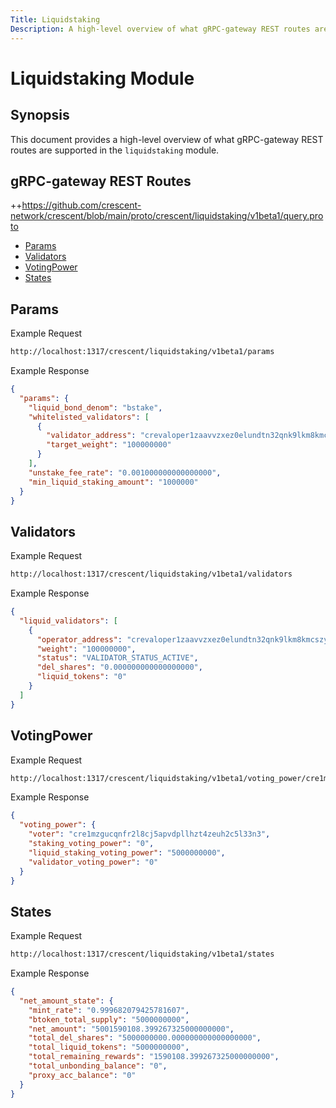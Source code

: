 ```yaml
---
Title: Liquidstaking
Description: A high-level overview of what gRPC-gateway REST routes are supported in the liquidstaking module.
---
```


# Liquidstaking Module

## Synopsis

This document provides a high-level overview of what gRPC-gateway REST routes are supported in the `liquidstaking` module.

## gRPC-gateway REST Routes

<!-- markdown-link-check-disable -->
++https://github.com/crescent-network/crescent/blob/main/proto/crescent/liquidstaking/v1beta1/query.proto 

- [Params](#Params)
- [Validators](#Validators)
- [VotingPower](#VotingPower)
- [States](#States)

## Params

Example Request

```bash
http://localhost:1317/crescent/liquidstaking/v1beta1/params
```

Example Response

```json
{
  "params": {
    "liquid_bond_denom": "bstake",
    "whitelisted_validators": [
      {
        "validator_address": "crevaloper1zaavvzxez0elundtn32qnk9lkm8kmcszyvldht",
        "target_weight": "100000000"
      }
    ],
    "unstake_fee_rate": "0.001000000000000000",
    "min_liquid_staking_amount": "1000000"
  }
}
```

## Validators

Example Request

```bash
http://localhost:1317/crescent/liquidstaking/v1beta1/validators
```

Example Response

```json
{
  "liquid_validators": [
    {
      "operator_address": "crevaloper1zaavvzxez0elundtn32qnk9lkm8kmcszyvldht",
      "weight": "100000000",
      "status": "VALIDATOR_STATUS_ACTIVE",
      "del_shares": "0.000000000000000000",
      "liquid_tokens": "0"
    }
  ]
}
```

## VotingPower

Example Request

```bash
http://localhost:1317/crescent/liquidstaking/v1beta1/voting_power/cre1mzgucqnfr2l8cj5apvdpllhzt4zeuh2c5l33n3
```

Example Response

```json
{
  "voting_power": {
    "voter": "cre1mzgucqnfr2l8cj5apvdpllhzt4zeuh2c5l33n3",
    "staking_voting_power": "0",
    "liquid_staking_voting_power": "5000000000",
    "validator_voting_power": "0"
  }
}
```

## States

Example Request

```bash
http://localhost:1317/crescent/liquidstaking/v1beta1/states
```

Example Response

```json
{
  "net_amount_state": {
    "mint_rate": "0.999682079425781607",
    "btoken_total_supply": "5000000000",
    "net_amount": "5001590108.399267325000000000",
    "total_del_shares": "5000000000.000000000000000000",
    "total_liquid_tokens": "5000000000",
    "total_remaining_rewards": "1590108.399267325000000000",
    "total_unbonding_balance": "0",
    "proxy_acc_balance": "0"
  }
}
```
